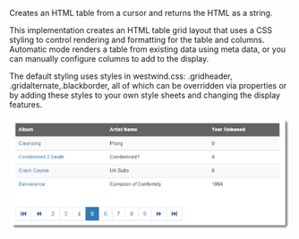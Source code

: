 ﻿Creates an HTML table from a cursor and returns the HTML as a string.

This implementation creates an HTML table grid layout that uses a CSS styling to control rendering and formatting for the table and columns. Automatic mode renders a table from existing data using meta data, or you can manually configure columns to add to the display.

The default styling uses styles in westwind.css: .gridheader, .gridalternate,.blackborder, all of which can be overridden via properties or by adding these styles to your own style sheets and changing the display features.

![](IMAGES/stepbystep/HtmlDataGrid.png)